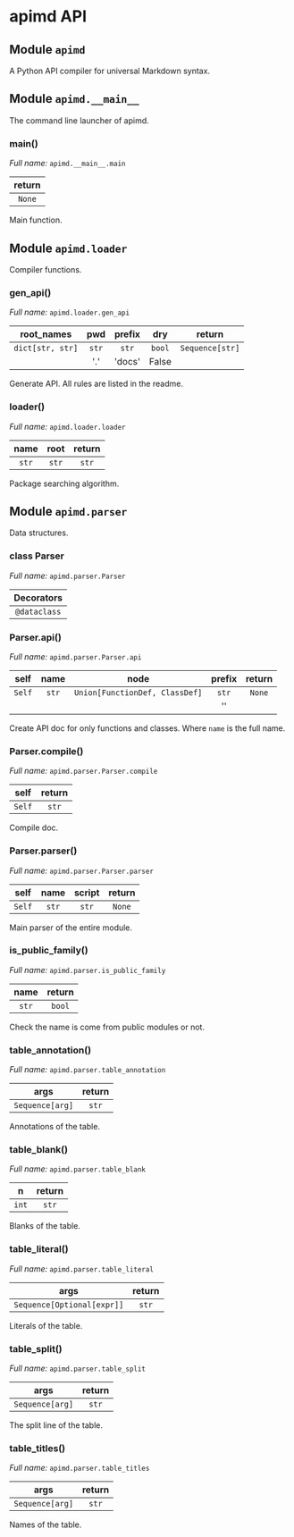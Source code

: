 # apimd API

## Module `apimd`

A Python API compiler for universal Markdown syntax.

## Module `apimd.__main__`

The command line launcher of apimd.

### main()

*Full name:* `apimd.__main__.main`

| return |
|:------:|
| `None` |

Main function.

## Module `apimd.loader`

Compiler functions.

### gen_api()

*Full name:* `apimd.loader.gen_api`

| root_names | pwd | prefix | dry | return |
|:----------:|:---:|:------:|:---:|:------:|
| `dict[str, str]` | `str` | `str` | `bool` | `Sequence[str]` |
|   | '.' | 'docs' | False |   |

Generate API. All rules are listed in the readme.

### loader()

*Full name:* `apimd.loader.loader`

| name | root | return |
|:----:|:----:|:------:|
| `str` | `str` | `str` |

Package searching algorithm.

## Module `apimd.parser`

Data structures.

### class Parser

*Full name:* `apimd.parser.Parser`

| Decorators |
|:----------:|
| `@dataclass` |

### Parser.api()

*Full name:* `apimd.parser.Parser.api`

| self | name | node | prefix | return |
|:----:|:----:|:----:|:------:|:------:|
| `Self` | `str` | `Union[FunctionDef, ClassDef]` | `str` | `None` |
|   |   |   | '' |   |

Create API doc for only functions and classes.
Where `name` is the full name.

### Parser.compile()

*Full name:* `apimd.parser.Parser.compile`

| self | return |
|:----:|:------:|
| `Self` | `str` |

Compile doc.

### Parser.parser()

*Full name:* `apimd.parser.Parser.parser`

| self | name | script | return |
|:----:|:----:|:------:|:------:|
| `Self` | `str` | `str` | `None` |

Main parser of the entire module.

### is_public_family()

*Full name:* `apimd.parser.is_public_family`

| name | return |
|:----:|:------:|
| `str` | `bool` |

Check the name is come from public modules or not.

### table_annotation()

*Full name:* `apimd.parser.table_annotation`

| args | return |
|:----:|:------:|
| `Sequence[arg]` | `str` |

Annotations of the table.

### table_blank()

*Full name:* `apimd.parser.table_blank`

| n | return |
|:---:|:------:|
| `int` | `str` |

Blanks of the table.

### table_literal()

*Full name:* `apimd.parser.table_literal`

| args | return |
|:----:|:------:|
| `Sequence[Optional[expr]]` | `str` |

Literals of the table.

### table_split()

*Full name:* `apimd.parser.table_split`

| args | return |
|:----:|:------:|
| `Sequence[arg]` | `str` |

The split line of the table.

### table_titles()

*Full name:* `apimd.parser.table_titles`

| args | return |
|:----:|:------:|
| `Sequence[arg]` | `str` |

Names of the table.
